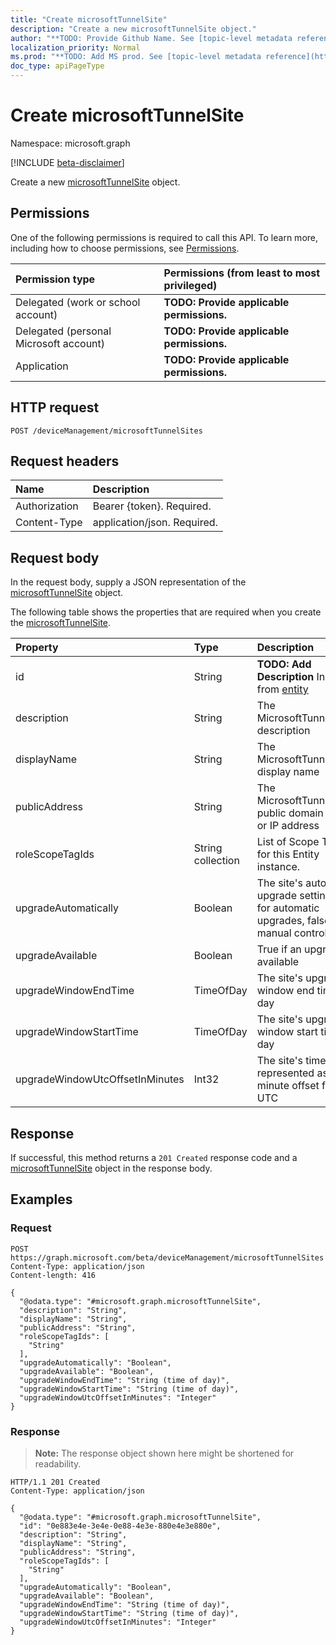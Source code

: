 ```yaml
---
title: "Create microsoftTunnelSite"
description: "Create a new microsoftTunnelSite object."
author: "**TODO: Provide Github Name. See [topic-level metadata reference](https://msgo.azurewebsites.net/add/document/guidelines/metadata.html#topic-level-metadata)**"
localization_priority: Normal
ms.prod: "**TODO: Add MS prod. See [topic-level metadata reference](https://msgo.azurewebsites.net/add/document/guidelines/metadata.html#topic-level-metadata)**"
doc_type: apiPageType
---
```


# Create microsoftTunnelSite
Namespace: microsoft.graph

[!INCLUDE [beta-disclaimer](../../includes/beta-disclaimer.md)]

Create a new [microsoftTunnelSite](../resources/microsofttunnelsite.md) object.

## Permissions
One of the following permissions is required to call this API. To learn more, including how to choose permissions, see [Permissions](/graph/permissions-reference).

|Permission type|Permissions (from least to most privileged)|
|:---|:---|
|Delegated (work or school account)|**TODO: Provide applicable permissions.**|
|Delegated (personal Microsoft account)|**TODO: Provide applicable permissions.**|
|Application|**TODO: Provide applicable permissions.**|

## HTTP request

<!-- {
  "blockType": "ignored"
}
-->
``` http
POST /deviceManagement/microsoftTunnelSites
```

## Request headers
|Name|Description|
|:---|:---|
|Authorization|Bearer {token}. Required.|
|Content-Type|application/json. Required.|

## Request body
In the request body, supply a JSON representation of the [microsoftTunnelSite](../resources/microsofttunnelsite.md) object.

The following table shows the properties that are required when you create the [microsoftTunnelSite](../resources/microsofttunnelsite.md).

|Property|Type|Description|
|:---|:---|:---|
|id|String|**TODO: Add Description** Inherited from [entity](../resources/entity.md)|
|description|String|The MicrosoftTunnelSite's description|
|displayName|String|The MicrosoftTunnelSite's display name|
|publicAddress|String|The MicrosoftTunnelSite's public domain name or IP address|
|roleScopeTagIds|String collection|List of Scope Tags for this Entity instance.|
|upgradeAutomatically|Boolean|The site's automatic upgrade setting. True for automatic upgrades, false for manual control|
|upgradeAvailable|Boolean|True if an upgrade is available|
|upgradeWindowEndTime|TimeOfDay|The site's upgrade window end time of day|
|upgradeWindowStartTime|TimeOfDay|The site's upgrade window start time of day|
|upgradeWindowUtcOffsetInMinutes|Int32|The site's timezone represented as a minute offset from UTC|



## Response

If successful, this method returns a `201 Created` response code and a [microsoftTunnelSite](../resources/microsofttunnelsite.md) object in the response body.

## Examples

### Request
<!-- {
  "blockType": "request",
  "name": "create_microsofttunnelsite_from_"
}
-->
``` http
POST https://graph.microsoft.com/beta/deviceManagement/microsoftTunnelSites
Content-Type: application/json
Content-length: 416

{
  "@odata.type": "#microsoft.graph.microsoftTunnelSite",
  "description": "String",
  "displayName": "String",
  "publicAddress": "String",
  "roleScopeTagIds": [
    "String"
  ],
  "upgradeAutomatically": "Boolean",
  "upgradeAvailable": "Boolean",
  "upgradeWindowEndTime": "String (time of day)",
  "upgradeWindowStartTime": "String (time of day)",
  "upgradeWindowUtcOffsetInMinutes": "Integer"
}
```


### Response
>**Note:** The response object shown here might be shortened for readability.
<!-- {
  "blockType": "response",
  "truncated": true,
  "@odata.type": "microsoft.graph.microsoftTunnelSite"
}
-->
``` http
HTTP/1.1 201 Created
Content-Type: application/json

{
  "@odata.type": "#microsoft.graph.microsoftTunnelSite",
  "id": "0e883e4e-3e4e-0e88-4e3e-880e4e3e880e",
  "description": "String",
  "displayName": "String",
  "publicAddress": "String",
  "roleScopeTagIds": [
    "String"
  ],
  "upgradeAutomatically": "Boolean",
  "upgradeAvailable": "Boolean",
  "upgradeWindowEndTime": "String (time of day)",
  "upgradeWindowStartTime": "String (time of day)",
  "upgradeWindowUtcOffsetInMinutes": "Integer"
}
```

